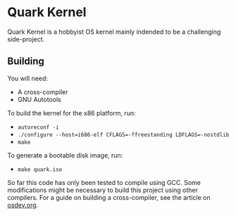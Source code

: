 # Quark Kernel

Quark Kernel is a hobbyist OS kernel mainly indended to be a challenging side-project.

## Building

You will need:
- A cross-compiler
- GNU Autotools

To build the kernel for the x86 platform, run:
- `autoreconf -i`
- `./configure --host=i686-elf CFLAGS=-ffreestanding LDFLAGS=-nostdlib`
- `make`

To generate a bootable disk image, run:
- `make quark.iso`

So far this code has only been tested to compile using GCC. Some modifications might be necessary to build this project using other compilers. For a guide on building
a cross-compiler, see the article on [osdev.org](https://wiki.osdev.org/GCC_Cross-Compiler).